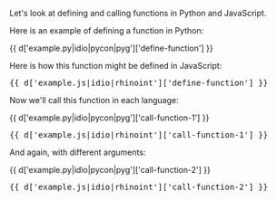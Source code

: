 Let's look at defining and calling functions in Python and JavaScript.

Here is an example of defining a function in Python:

{{ d['example.py|idio|pycon|pyg']['define-function'] }}

Here is how this function might be defined in JavaScript:

<pre>
{{ d['example.js|idio|rhinoint']['define-function'] }}
</pre>

Now we'll call this function in each language:

{{ d['example.py|idio|pycon|pyg']['call-function-1'] }}
<pre>
{{ d['example.js|idio|rhinoint']['call-function-1'] }}
</pre>

And again, with different arguments:

{{ d['example.py|idio|pycon|pyg']['call-function-2'] }}
<pre>
{{ d['example.js|idio|rhinoint']['call-function-2'] }}
</pre>
